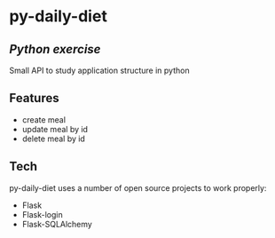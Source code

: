 # py-daily-diet
## _Python exercise_

Small API to study application structure in python

## Features

- create meal
- update meal by id
- delete meal by id

## Tech

py-daily-diet uses a number of open source projects to work properly:

- Flask
- Flask-login
- Flask-SQLAlchemy